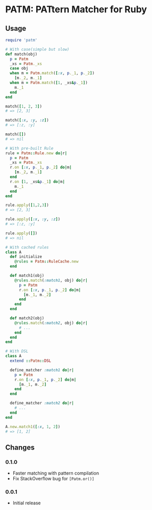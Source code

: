 # PATM: PATtern Matcher for Ruby

## Usage

```ruby
require 'patm'
```

```ruby
# With case(simple but slow)
def match(obj)
  p = Patm
  _xs = Patm._xs
  case obj
  when m = Patm.match([:x, p._1, p._2])
    [m._2, m._1]
  when m = Patm.match([1, _xs&p._1])
    m._1
  end
end

match([1, 2, 3])
# => [2, 3]

match([:x, :y, :z])
# => [:z, :y]

match([])
# => nil
```

```ruby
# With pre-built Rule
rule = Patm::Rule.new do|r|
  p = Patm
  _xs = Patm._xs
  r.on [:x, p._1, p._2] do|m|
    [m._2, m._1]
  end
  r.on [1, _xs&p._1] do|m|
    m._1
  end
end

rule.apply([1,2,3])
# => [2, 3]

rule.apply([:x, :y, :z])
# => [:z, :y]

rule.apply([])
# => nil
```

```ruby
# With cached rules
class A
  def initialize
    @rules = Patm::RuleCache.new
  end

  def match1(obj)
    @rules.match(:match1, obj) do|r|
      p = Patm
      r.on [:x, p._1, p._2] do|m|
        [m._1, m._2]
      end
    end
  end

  def match2(obj)
    @rules.match(:match2, obj) do|r|
      # ...
    end
  end
end
 ```

```ruby
# With DSL
class A
  extend ::Patm::DSL

  define_matcher :match1 do|r|
    p = Patm
    r.on [:x, p._1, p._2] do|m|
      [m._1, m._2]
    end
  end

  define_matcher :match2 do|r|
    # ...
  end
end

A.new.match1([:x, 1, 2])
# => [1, 2]
 ```

## Changes

### 0.1.0

- Faster matching with pattern compilation
- Fix StackOverflow bug for `[Patm.or()]`

### 0.0.1

- Initial release

